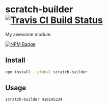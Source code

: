 # scratch-builder [![Travis CI Build Status](https://img.shields.io/travis/com/Richienb/scratch-builder/master.svg?style=for-the-badge)](https://travis-ci.com/Richienb/scratch-builder)

My awesome module.

[![NPM Badge](https://nodei.co/npm/scratch-builder.png)](https://npmjs.com/package/scratch-builder)

## Install

```sh
npm install --global scratch-builder
```

## Usage

```sh
scratch-builder 416145234
```
